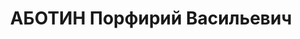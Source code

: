 ---
title: АБОТИН Порфирий Васильевич
description: "Род. 07.09.1894, г. Новосибирск, русский, б/п. Проживал: Ленинград,\
  \ ул. Желябова, 19, кв. 4. Завод \"Электроприбор\", техник. \n  Арестован 09.04.1931.\
  \ Обв. по ст. 58-10, 11, 14. Приговор: Коллегия ОГПУ, 23.08.1931 – 3 года ИТЛ. \n\
  \  Реабилитирован Прокуратурой Ленинграда 04.05.1989"
---